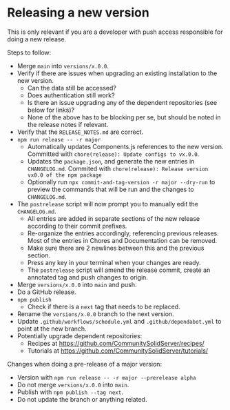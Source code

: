 # Releasing a new version

This is only relevant if you are a developer with push access responsible for doing a new release.

Steps to follow:

* Merge `main` into `versions/x.0.0`.
* Verify if there are issues when upgrading an existing installation to the new version.
    * Can the data still be accessed?
    * Does authentication still work?
    * Is there an issue upgrading any of the dependent repositories (see below for links)?
    * None of the above has to be blocking per se, but should be noted in the release notes if relevant.
* Verify that the `RELEASE_NOTES.md` are correct.
* `npm run release -- -r major`
    * Automatically updates Components.js references to the new version. Committed with `chore(release): Update configs to vx.0.0`.
    * Updates the `package.json`, and generate the new entries in `CHANGELOG.md`. Commited with `chore(release): Release version vx0.0 of the npm package`
    * Optionally run `npx commit-and-tag-version -r major --dry-run` to preview the commands that will be run and the changes to `CHANGELOG.md`.
* The `postrelease` script will now prompt you to manually edit the `CHANGELOG.md`.
    * All entries are added in separate sections of the new release according to their commit prefixes.
    * Re-organize the entries accordingly, referencing previous releases. Most of the entries in Chores and Documentation can be removed.
    * Make sure there are 2 newlines between this and the previous section.
    * Press any key in your terminal when your changes are ready.
    * The `postrelease` script will amend the release commit, create an annotated tag and push changes to origin.
* Merge `versions/x.0.0` into `main` and push.
* Do a GitHub release.
* `npm publish`
    * Check if there is a `next` tag that needs to be replaced.
* Rename the `versions/x.0.0` branch to the next version.
* Update `.github/workflows/schedule.yml` and `.github/dependabot.yml` to point at the new branch.
* Potentially upgrade dependent repositories:
    * Recipes at <https://github.com/CommunitySolidServer/recipes/>
    * Tutorials at <https://github.com/CommunitySolidServer/tutorials/>

Changes when doing a pre-release of a major version:

* Version with `npm run release -- -r major --prerelease alpha`
* Do not merge `versions/x.0.0` into `main`.
* Publish with `npm publish --tag next`.
* Do not update the branch or anything related.
